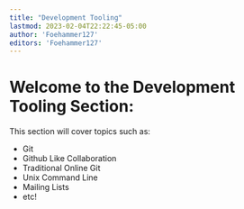 ```yaml
---
title: "Development Tooling"
lastmod: 2023-02-04T22:22:45-05:00
author: 'Foehammer127'
editors: 'Foehammer127'
---
```



# Welcome to the Development Tooling Section:

This section will cover topics such as:
- Git
- Github Like Collaboration
- Traditional Online Git
- Unix Command Line
- Mailing Lists
- etc!
